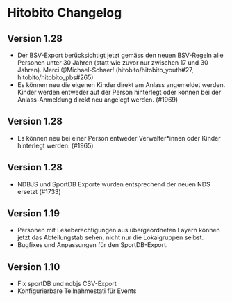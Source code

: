 # Hitobito Changelog

## Version 1.28

* Der BSV-Export berücksichtigt jetzt gemäss den neuen BSV-Regeln alle Personen unter 30 Jahren (statt wie zuvor nur zwischen 17 und 30 Jahren). Merci @Michael-Schaer! (hitobito/hitobito_youth#27, hitobito/hitobito_pbs#265)
* Es können neu die eigenen Kinder direkt am Anlass angemeldet werden. Kinder werden entweder auf der Person hinterlegt oder können bei der Anlass-Anmeldung direkt neu angelegt werden. (#1969)

## Version 1.28

* Es können neu bei einer Person entweder Verwalter*innen oder Kinder hinterlegt werden. (#1965)

## Version 1.28

* NDBJS und SportDB Exporte wurden entsprechend der neuen NDS ersetzt (#1733)

## Version 1.19

* Personen mit Leseberechtigungen aus übergeordneten Layern können jetzt das Abteilungstab sehen, nicht nur die Lokalgruppen selbst.
* Bugfixes und Anpassungen für den SportDB-Export.

## Version 1.10

*   Fix sportDB und ndbjs CSV-Export
*   Konfigurierbare Teilnahmestati für Events

